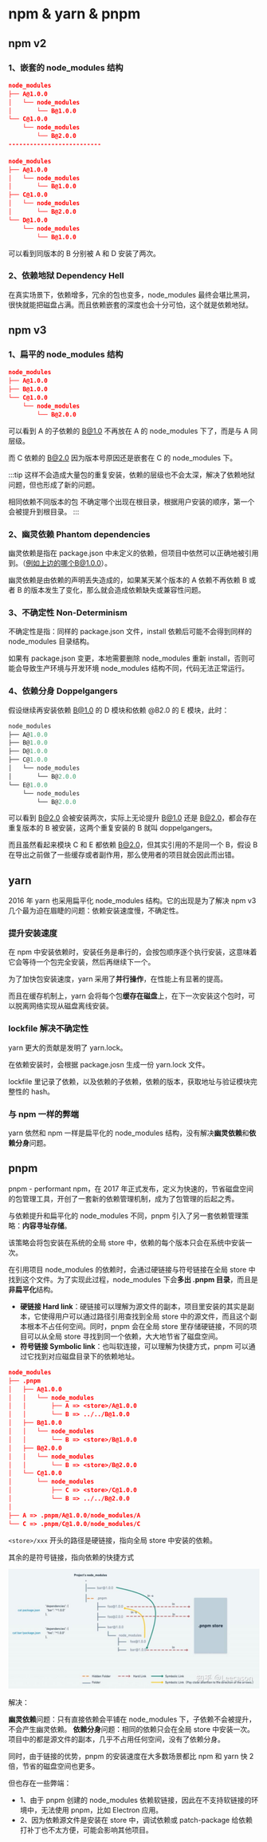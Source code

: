 # npm & yarn & pnpm

## npm v2

### 1、嵌套的 node_modules 结构

```json
node_modules
├── A@1.0.0
│   └── node_modules
│       └── B@1.0.0
└── C@1.0.0
    └── node_modules
        └── B@2.0.0
--------------------------

node_modules
├── A@1.0.0
│   └── node_modules
│       └── B@1.0.0
├── C@1.0.0
│   └── node_modules
│       └── B@2.0.0
└── D@1.0.0
    └── node_modules
        └── B@1.0.0
```

可以看到同版本的 B 分别被 A 和 D 安装了两次。

### 2、依赖地狱 Dependency Hell

在真实场景下，依赖增多，冗余的包也变多，node_modules 最终会堪比黑洞，很快就能把磁盘占满。而且依赖嵌套的深度也会十分可怕，这个就是依赖地狱。

## npm v3

### 1、扁平的 node_modules 结构

```json
node_modules
├── A@1.0.0
├── B@1.0.0
└── C@1.0.0
    └── node_modules
        └── B@2.0.0
```

可以看到 A 的子依赖的 B@1.0 不再放在 A 的 node_modules 下了，而是与 A 同层级。

而 C 依赖的 B@2.0 因为版本号原因还是嵌套在 C 的 node_modules 下。

:::tip
这样不会造成大量包的重复安装，依赖的层级也不会太深，解决了依赖地狱问题，但也形成了新的问题。

相同依赖不同版本的包 不确定哪个出现在根目录，根据用户安装的顺序，第一个会被提升到根目录。
:::

### 2、幽灵依赖 Phantom dependencies

幽灵依赖是指在 package.json 中未定义的依赖，但项目中依然可以正确地被引用到。（例如上边的哪个B@1.0.0）。

幽灵依赖是由依赖的声明丢失造成的，如果某天某个版本的 A 依赖不再依赖 B 或者 B 的版本发生了变化，那么就会造成依赖缺失或兼容性问题。

### 3、不确定性 Non-Determinism

不确定性是指：同样的 package.json 文件，install 依赖后可能不会得到同样的 node_modules 目录结构。

如果有 package.json 变更，本地需要删除 node_modules 重新 install，否则可能会导致生产环境与开发环境 node_modules 结构不同，代码无法正常运行。

### 4、依赖分身 Doppelgangers

假设继续再安装依赖 B@1.0 的 D 模块和依赖 @B2.0 的 E 模块，此时：

```js
node_modules
├── A@1.0.0
├── B@1.0.0
├── D@1.0.0
├── C@1.0.0
│   └── node_modules
│       └── B@2.0.0
└── E@1.0.0
    └── node_modules
        └── B@2.0.0
```

可以看到 B@2.0 会被安装两次，实际上无论提升 B@1.0 还是 B@2.0，都会存在重复版本的 B 被安装，这两个重复安装的 B 就叫 doppelgangers。

而且虽然看起来模块 C 和 E 都依赖 B@2.0，但其实引用的不是同一个 B，假设 B 在导出之前做了一些缓存或者副作用，那么使用者的项目就会因此而出错。

## yarn

2016 年 yarn 也采用扁平化 node_modules 结构。它的出现是为了解决 npm v3 几个最为迫在眉睫的问题：依赖安装速度慢，不确定性。

### 提升安装速度

在 npm 中安装依赖时，安装任务是串行的，会按包顺序逐个执行安装，这意味着它会等待一个包完全安装，然后再继续下一个。

为了加快包安装速度，yarn 采用了**并行操作**，在性能上有显著的提高。

而且在缓存机制上，yarn 会将每个包**缓存在磁盘**上，在下一次安装这个包时，可以脱离网络实现从磁盘离线安装。

### lockfile 解决不确定性

yarn 更大的贡献是发明了 yarn.lock。

在依赖安装时，会根据 package.josn 生成一份 yarn.lock 文件。

lockfile 里记录了依赖，以及依赖的子依赖，依赖的版本，获取地址与验证模块完整性的 hash。

### 与 npm 一样的弊端

yarn 依然和 npm 一样是扁平化的 node_modules 结构，没有解决**幽灵依赖**和**依赖分身**问题。

## pnpm

pnpm - performant npm，在 2017 年正式发布，定义为快速的，节省磁盘空间的包管理工具，开创了一套新的依赖管理机制，成为了包管理的后起之秀。

与依赖提升和扁平化的 node_modules 不同，pnpm 引入了另一套依赖管理策略：**内容寻址存储**。

该策略会将包安装在系统的全局 store 中，依赖的每个版本只会在系统中安装一次。

在引用项目 node_modules 的依赖时，会通过硬链接与符号链接在全局 store 中找到这个文件。为了实现此过程，node_modules 下会**多出 .pnpm 目录**，而且是**非扁平化**结构。

* **硬链接 Hard link**：硬链接可以理解为源文件的副本，项目里安装的其实是副本，它使得用户可以通过路径引用查找到全局 store 中的源文件，而且这个副本根本不占任何空间。同时，pnpm 会在全局 store 里存储硬链接，不同的项目可以从全局 store 寻找到同一个依赖，大大地节省了磁盘空间。
* **符号链接 Symbolic link**：也叫软连接，可以理解为快捷方式，pnpm 可以通过它找到对应磁盘目录下的依赖地址。

```json
node_modules
├── .pnpm
│   ├── A@1.0.0
│   │   └── node_modules
│   │       ├── A => <store>/A@1.0.0
│   │       └── B => ../../B@1.0.0
│   ├── B@1.0.0
│   │   └── node_modules
│   │       └── B => <store>/B@1.0.0
│   ├── B@2.0.0
│   │   └── node_modules
│   │       └── B => <store>/B@2.0.0
│   └── C@1.0.0
│       └── node_modules
│           ├── C => <store>/C@1.0.0
│           └── B => ../../B@2.0.0
│
├── A => .pnpm/A@1.0.0/node_modules/A
└── C => .pnpm/C@1.0.0/node_modules/C
```

`<store>/xxx` 开头的路径是硬链接，指向全局 store 中安装的依赖。

其余的是符号链接，指向依赖的快捷方式

![pnpm 官方图片](/images/engineering/pnpm1.jpg)

解决：

**幽灵依赖**问题：只有直接依赖会平铺在 node_modules 下，子依赖不会被提升，不会产生幽灵依赖。
**依赖分身**问题：相同的依赖只会在全局 store 中安装一次。项目中的都是源文件的副本，几乎不占用任何空间，没有了依赖分身。

同时，由于链接的优势，pnpm 的安装速度在大多数场景都比 npm 和 yarn 快 2 倍，节省的磁盘空间也更多。

但也存在一些弊端：

* 1、由于 pnpm 创建的 node_modules 依赖软链接，因此在不支持软链接的环境中，无法使用 pnpm，比如 Electron 应用。
* 2、因为依赖源文件是安装在 store 中，调试依赖或 patch-package 给依赖打补丁也不太方便，可能会影响其他项目。
